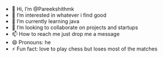 - 👋 Hi, I’m @Pareekshithmk
- 👀 I’m interested in whatever i find good
- 🌱 I’m currently learning java
- 💞️ I’m looking to collaborate on projects and startups
- 📫 How to reach me just drop me a message
- 😄 Pronouns: he
- ⚡ Fun fact: love to play chess but loses most of the matches

<!---
Pareekshithmk/Pareekshithmk is a ✨ special ✨ repository because its `README.md` (this file) appears on your GitHub profile.
You can click the Preview link to take a look at your changes.
--->
